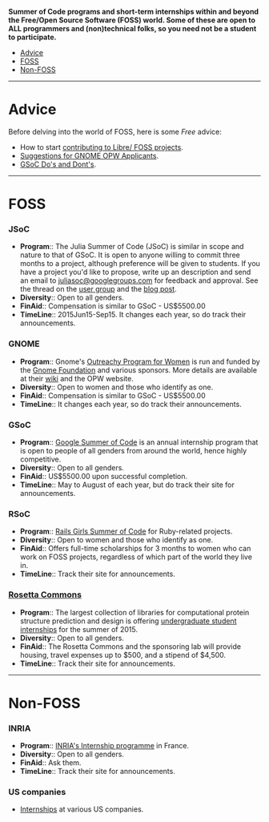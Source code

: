**Summer of Code programs and short-term internships within and beyond the Free/Open Source Software (FOSS) world. Some of these are open to ALL programmers and (non)technical folks, so you need not be a student to participate.**

* [Advice](#advice)
* [FOSS](#foss)
* [Non-FOSS](#non-foss)

----

# Advice
Before delving into the world of FOSS, here is some *Free* advice: 
* How to start [contributing to Libre/ FOSS projects](http://svaksha.com/post/2012/Contributing-to-Libre-software).
* [Suggestions for GNOME OPW Applicants](http://anteaya.info/blog/2013/03/29/suggestions-for-gnome-opw-applicants/).
* [GSoC Do's and Dont's](http://google-opensource.blogspot.ro/2011/03/dos-and-donts-of-google-summer-of-code.html).

----

# FOSS

### JSoC
+ __Program__:: The Julia Summer of Code (JSoC) is similar in scope and nature to that of GSoC. It is open to anyone willing to commit three months to a project, although preference will be given to students. If you have a project you'd like to propose, write up an description and send an email to juliasoc@googlegroups.com for feedback and approval. See the thread on the [user group](https://groups.google.com/forum/?fromgroups=#!topic/julia-users/bolLGcSCrs0) and the [blog post](http://julialang.org/blog/2015/05/jsoc-cfp/).
+ __Diversity__:: Open to all genders.
+ __FinAid__:: Compensation is similar to GSoC - US$5500.00
+ __TimeLine__:: 2015Jun15-Sep15. It changes each year, so do track their announcements.

### GNOME
+ __Program__:: Gnome's [Outreachy Program for Women](https://opw.gnome.org/) is run and funded by the [Gnome Foundation](https://www.gnome.org/) and various sponsors. More details are available at their [wiki](https://wiki.gnome.org/Outreachy) and the OPW website.
+ __Diversity__:: Open to women and those who identify as one.
+ __FinAid__:: Compensation is similar to GSoC - US$5500.00
+ __TimeLine__:: It changes each year, so do track their announcements.

### GSoC
+ __Program__:: [Google Summer of Code](http://www.google-melange.com/gsoc/program/) is an annual internship program that is open to people of all genders from around the world, hence highly competitive.
+ __Diversity__:: Open to all genders.
+ __FinAid__:: US$5500.00 upon successful completion.
+ __TimeLine__:: May to August of each year, but do track their site for announcements.

### RSoC
+ __Program__:: [Rails Girls Summer of Code](http://railsgirlssummerofcode.org/) for Ruby-related projects.
+ __Diversity__:: Open to women and those who identify as one.
+ __FinAid__:: Offers full-time scholarships for 3 months to women who can work on FOSS projects, regardless of which part of the world they live in.
+ __TimeLine__:: Track their site for announcements.

### [Rosetta Commons](https://www.rosettacommons.org/) 
+ __Program__:: The largest collection of libraries for computational protein structure prediction and design is offering [undergraduate student internships](https://www.rosettacommons.org/about/intern) for the summer of 2015. 
+ __Diversity__:: Open to all genders.
+ __FinAid__:: The Rosetta Commons and the sponsoring lab will provide housing, travel expenses up to $500, and a stipend of $4,500. 
+ __TimeLine__:: Track their site for announcements.

----

# Non-FOSS

### INRIA 
+ __Program__:: [INRIA's Internship programme](https://www.inria.fr/en/research/international-mobility/internships-programme/internships-programme) in France.
+ __Diversity__:: Open to all genders.
+ __FinAid__:: Ask them.
+ __TimeLine__:: Track their site for announcements.

### US companies
* [Internships](http://codingforinterviews.com/internships) at various US companies.

